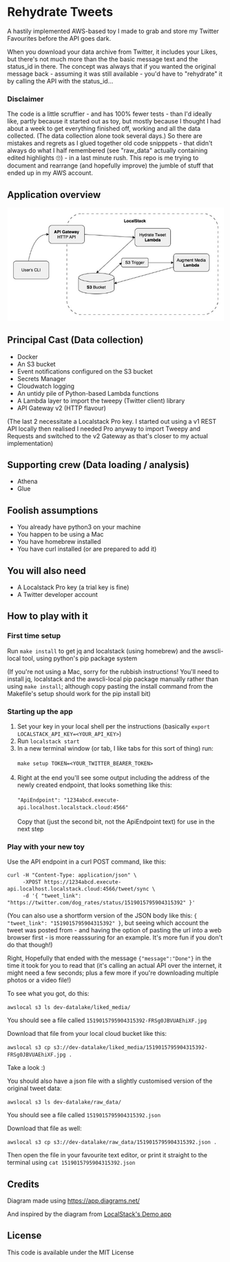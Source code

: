 # Rehydrate Tweets

A hastily implemented AWS-based toy I made to grab and store my Twitter Favourites before the API goes dark.

When you download your data archive from Twitter, it includes your Likes, but there's not much more than the the basic message text and the status_id in there. The concept was always that if you wanted the original message back - assuming it was still available - you'd have to "rehydrate" it by calling the API with the status_id…

### Disclaimer

The code is a little scruffier - and has 100% fewer tests - than I'd ideally like, partly because it started out as toy, but mostly because I thought I had about a week to get everything finished off, working and all the data collected. (The data collection alone took several days.) So there are mistakes and regrets as I glued together old code snipppets - that didn't always do what I half remembered (see "raw_data" actually containing edited highlights 🙄) - in a last minute rush. This repo is me trying to document and rearrange (and hopefully improve) the jumble of stuff that ended up in my AWS account.

## Application overview

![Diagram showing the basic application outline. The users's request from their commmand line goes via an AWS Gateway (HTTP API) to the Hydrate Tweet Lambda which gets data for an individual tweet and writes a JSON representation of the data to an S3 Bucket. The object creation causes an S3 trigger to fire, launching the Augment Media Lambda which grabs the media connected to the tweet and writes it back to the S3 Bucket](https://github.com/lizconlan/rehydrate-tweets/blob/main/hydrate_tweets.jpg?raw=true)

## Principal Cast (Data collection)

* Docker
* An S3 bucket
* Event notifications configured on the S3 bucket
* Secrets Manager
* Cloudwatch logging
* An untidy pile of Python-based Lambda functions
* A Lambda layer to import the tweepy (Twitter client) library
* API Gateway v2 (HTTP flavour)

(The last 2 necessitate a Localstack Pro key. I started out using a v1 REST API locally then realised I needed Pro anyway to import Tweepy and Requests and switched to the v2 Gateway as that's closer to my actual implementation)

## Supporting crew (Data loading / analysis)

* Athena
* Glue

## Foolish assumptions

* You already have python3 on your machine
* You happen to be using a Mac
* You have homebrew installed
* You have curl installed (or are prepared to add it)

## You will also need

* A Localstack Pro key (a trial key is fine)
* A Twitter developer account

## How to play with it

### First time setup

Run `make install` to get jq and localstack (using homebrew) and the awscli-local tool, using python's pip package system

(If you're not using a Mac, sorry for the rubbish instructions! You'll need to install jq, localstack and the awscli-local pip package manually rather than using `make install`; although copy pasting the install command from the Makefile's setup should work for the pip install bit)

### Starting up the app

1. Set your key in your local shell per the instructions (basically `export LOCALSTACK_API_KEY=<YOUR_API_KEY>`)
1. Run `localstack start`
1. In a new terminal window (or tab, I like tabs for this sort of thing) run:<br><br>`make setup TOKEN=<YOUR_TWITTER_BEARER_TOKEN>`<br><br>
1. Right at the end you'll see some output including the address of the newly created endpoint, that looks something like this:<br><br>`"ApiEndpoint": "1234abcd.execute-api.localhost.localstack.cloud:4566"`<br><br>Copy that (just the second bit, not the ApiEndpoint text) for use in the next step

### Play with your new toy

Use the API endpoint in a curl POST command, like this:

```
curl -H "Content-Type: application/json" \
     -XPOST https://1234abcd.execute-api.localhost.localstack.cloud:4566/tweet/sync \
     -d '{ "tweet_link": "https://twitter.com/dog_rates/status/1519015795904315392" }'
```

(You can also use a shortform version of the JSON body like this: `{ "tweet_link": "1519015795904315392" }`, but seeing which account the tweet was posted from - and having the option of pasting the url into a web browser first - is more reasssuring for an example. It's more fun if you don't do that though!)

Right, Hopefully that ended with the message `{"message":"Done"}` in the time it took for you to read that (it's calling an actual API over the internet, it might need a few seconds; plus a few more if you're downloading multiple photos or a video file!)

To see what you got, do this:

`awslocal s3 ls dev-datalake/liked_media/`

You should see a file called `1519015795904315392-FRSg0JBVUAEhiXF.jpg`

Download that file from your local cloud bucket like this:

`awslocal s3 cp s3://dev-datalake/liked_media/1519015795904315392-FRSg0JBVUAEhiXF.jpg .`

Take a look :)

You should also have a json file with a slightly customised version of the original tweet data:

`awslocal s3 ls dev-datalake/raw_data/`

You should see a file called `1519015795904315392.json`

Download that file as well:

`awslocal s3 cp s3://dev-datalake/raw_data/1519015795904315392.json .`

Then open the file in your favourite text editor, or print it straight to the terminal using `cat 1519015795904315392.json`

## Credits

Diagram made using https://app.diagrams.net/

And inspired by the diagram from [LocalStack's Demo app](https://github.com/localstack/localstack-demo#localstack-demo)

## License

This code is available under the MIT License
